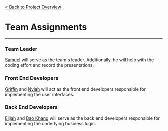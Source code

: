 [< Back to Project Overview](../README.md)

# Team Assignments
***

### Team Leader
[Samuel](../resumes/SamuelCopelan.md) will serve as the team's leader. Additionally, he will help with the coding effort and record the presentations.

### Front End Developers
[Griffin](../resumes/GriffinCaraway.md) and [Nylah](../resumes/NylahBennett.md) will act as the front end developers responsible for implementing the user interfaces.

### Back End Developers
[Elijah](../resumes/ElijahStults.md) and [Bao Khang](../resumes/BaoKhangTran.md) will serve as the back end developers responsible for implementing the underlying business logic.